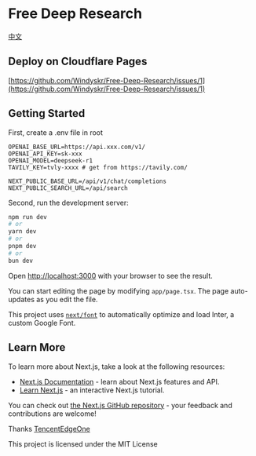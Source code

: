 # Free Deep Research

[中文](/README_zh-CN.md)

## Deploy on Cloudflare Pages

[https://github.com/Windyskr/Free-Deep-Research/issues/1](https://github.com/Windyskr/Free-Deep-Research/issues/1)

## Getting Started

First, create a .env file in root
```
OPENAI_BASE_URL=https://api.xxx.com/v1/
OPENAI_API_KEY=sk-xxx
OPENAI_MODEL=deepseek-r1
TAVILY_KEY=tvly-xxxx # get from https://tavily.com/

NEXT_PUBLIC_BASE_URL=/api/v1/chat/completions
NEXT_PUBLIC_SEARCH_URL=/api/search
```

Second, run the development server:

```bash
npm run dev
# or
yarn dev
# or
pnpm dev
# or
bun dev
```

Open [http://localhost:3000](http://localhost:3000) with your browser to see the result.

You can start editing the page by modifying `app/page.tsx`. The page auto-updates as you edit the file.

This project uses [`next/font`](https://nextjs.org/docs/basic-features/font-optimization) to automatically optimize and load Inter, a custom Google Font.

## Learn More

To learn more about Next.js, take a look at the following resources:

- [Next.js Documentation](https://nextjs.org/docs) - learn about Next.js features and API.
- [Learn Next.js](https://nextjs.org/learn) - an interactive Next.js tutorial.

You can check out [the Next.js GitHub repository](https://github.com/vercel/next.js/) - your feedback and contributions are welcome!

Thanks [TencentEdgeOne](https://github.com/TencentEdgeOne/)

This project is licensed under the MIT License